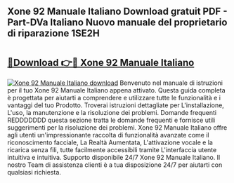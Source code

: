 ## Xone 92 Manuale Italiano Download gratuit PDF - Part-DVa Italiano Nuovo manuale del proprietario di riparazione 1SE2H

# <h2><a href="http://dfabil.blite.top/?on=Xone+92+Manuale+Italiano">🔗Download 👉🔴 Xone 92 Manuale Italiano</a></h2>

[![Xone 92 Manuale Italiano download](https://i.imgur.com/lujVjoI.png)](http://dfabil.blite.top/?on=Xone+92+Manuale+Italiano)
Benvenuto nel manuale di istruzioni per il tuo Xone 92 Manuale Italiano appena attivato. Questa guida completa è progettata per aiutarti a comprendere e utilizzare tutte le funzionalità e i vantaggi del tuo Prodotto. Troverai istruzioni dettagliate per L'installazione, L'uso, la manutenzione e la risoluzione dei problemi. Domande frequenti REDDDDDDD questa sezione tratta le domande frequenti e fornisce utili suggerimenti per la risoluzione dei problemi. Xone 92 Manuale Italiano offre agli utenti un'impressionante raccolta di funzionalità avanzate come il riconoscimento facciale, La Realtà Aumentata, L'attivazione vocale e la ricarica senza fili, tutte facilmente accessibili tramite L'interfaccia utente intuitiva e intuitiva. Supporto disponibile 24/7 Xone 92 Manuale Italiano. Il nostro Team di assistenza clienti è a tua disposizione 24/7 per aiutarti con qualsiasi richiesta.
